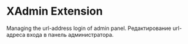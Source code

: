 # XAdmin Extension

Managing the url-address login of admin panel.
Редактирование url-адреса входа в панель администратора.
